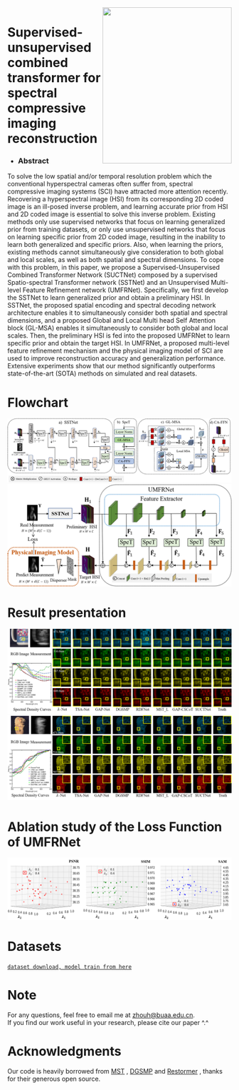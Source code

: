 <img align="right" src="https://ars.els-cdn.com/content/image/X01438166.jpg" width="290" height="350"/>  

# Supervised-unsupervised combined transformer for spectral compressive imaging reconstruction  

* ### Abstract
To solve the low spatial and/or temporal resolution problem which the conventional hyperspectral cameras often suffer from, spectral compressive imaging systems (SCI) have attracted more attention recently. Recovering a hyperspectral image (HSI) from its corresponding 2D coded image is an ill-posed inverse problem, and learning accurate prior from HSI and 2D coded image is essential to solve this inverse problem. Existing methods only use supervised networks that focus on learning generalized prior from training datasets, or only use unsupervised networks that focus on learning specific prior from 2D coded image, resulting in the inability to learn both generalized and specific priors. Also, when learning the priors, existing methods cannot simultaneously give consideration to both global and local scales, as well as both spatial and spectral dimensions. To cope with this problem, in this paper, we propose a Supervised-Unsupervised Combined Transformer Network (SUCTNet) composed by a supervised Spatio-spectral Transformer network (SSTNet) and an Unsupervised Multi-level Feature Refinement network (UMFRNet). Specifically, we first develop the SSTNet to learn generalized prior and obtain a preliminary HSI. In SSTNet, the proposed spatial encoding and spectral decoding network architecture enables it to simultaneously consider both spatial and spectral dimensions, and a proposed Global and Local Multi head Self Attention block (GL-MSA) enables it simultaneously to consider both global and local scales. Then, the preliminary HSI is fed into the proposed UMFRNet to learn specific prior and obtain the target HSI. In UMFRNet, a proposed multi-level feature refinement mechanism and the physical imaging model of SCI are used to improve reconstruction accuracy and generalization performance. Extensive experiments show that our method significantly outperforms state-of-the-art (SOTA) methods on simulated and real datasets.  

# Flowchart
![Performance](https://github.com/Vzhouhan/SUCTNet/blob/main/SSTNet.png)  
![Performance](https://github.com/Vzhouhan/SUCTNet/blob/main/UMFRNet.png)
# Result presentation
![Performance](https://github.com/Vzhouhan/SUCTNet/blob/main/Simu%20Scene5.png) 
![Performance](https://github.com/Vzhouhan/SUCTNet/blob/main/Simu%20Scene10.png) 
# Ablation study of the Loss Function of UMFRNet
![Performance](https://github.com/Vzhouhan/SUCTNet/blob/main/Ablation.png) 


# Datasets
[`dataset download, model train from here`](https://github.com/caiyuanhao1998/MST)

# Note
For any questions, feel free to email me at zhouh@buaa.edu.cn.  
If you find our work useful in your research, please cite our paper ^.^

# Acknowledgments
Our code is heavily borrowed from [MST](https://github.com/caiyuanhao1998/MST) , [DGSMP](https://github.com/TaoHuang95/DGSMP) and [Restormer](https://github.com/swz30/Restormer) , thanks for their generous open source.

